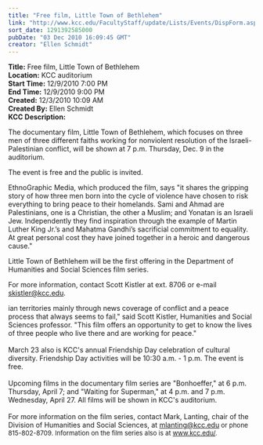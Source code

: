 ```yaml
---
title: "Free film, Little Town of Bethlehem"
link: "http://www.kcc.edu/FacultyStaff/update/Lists/Events/DispForm.aspx?ID=9"
sort_date: 1291392585000
pubDate: "03 Dec 2010 16:09:45 GMT"
creator: "Ellen Schmidt"
---
```


<div><b>Title:</b> Free film, Little Town of Bethlehem</div>
<div><b>Location:</b> KCC auditorium</div>
<div><b>Start Time:</b> 12/9/2010 7:00 PM</div>
<div><b>End Time:</b> 12/9/2010 9:00 PM</div>
<div><b>Created:</b> 12/3/2010 10:09 AM</div>
<div><b>Created By:</b> Ellen Schmidt</div>
<div><b>KCC Description:</b> <div class=ExternalClass8FF2230AB80E46DB9CF7C39F3038D3AF><div><span lang=EN>
<p>The documentary film, Little Town of Bethlehem, which focuses on three men of three different faiths working for nonviolent resolution of the Israeli-Palestinian conflict, will be shown at 7 p.m. Thursday, Dec. 9 in the auditorium. </p>
<p>The event is free and the public is invited.</p>
<p>EthnoGraphic Media, which produced the film, says &quot;it shares the gripping story of how three men born into the cycle of violence have chosen to risk everything to bring peace to their homelands. Sami and Ahmad are Palestinians, one is a Christian, the other a Muslim; and Yonatan is an Israeli Jew. Independently they find inspiration through the example of Martin Luther King Jr.’s and Mahatma Gandhi’s sacrificial commitment to equality. At great personal cost they have joined together in a heroic and dangerous cause.&quot;</p>
<p>Little Town of Bethlehem will be the first offering in the Department of Humanities and Social Sciences film series.</p>
<p>For more information, contact Scott Kistler at ext. 8706 or e-mail <a href="mailto:skistler@kcc.edu">skistler@kcc.edu</a>. </p></span></div></div></div>
ian territories mainly through news coverage of conflict and a peace process that always seems to fail,&quot; said Scott Kistler, Humanities and Social Sciences professor. &quot;This film offers an opportunity to get to know the lives of three people who live there and are working for peace.&quot;</div>
<div><br />March 23 also is KCC's annual Friendship Day celebration of cultural diversity. Friendship Day activities will be 10:30 a.m. - 1 p.m. The event is free.</div>
<div><br />Upcoming films in the documentary film series are &quot;Bonhoeffer,&quot; at 6 p.m. Thursday, April 7; and &quot;Waiting for Superman,&quot; at 4 p.m. and 7 p.m. Wednesday, April 27. All films will be shown in KCC's auditorium.</div>
<div><br />For more information on the film series, contact Mark, Lanting, chair of the Division of Humanities and Social Sciences, at <a href="mailto:mlanting@kcc.edu">mlanting@kcc.edu</a></font><font size="2"> or phone 815-802-8709. Information on the film series also is at </font><font size="2"><a href="/">www.kcc.edu/</a></font><font size="2">.</font></div>
<div><font size="2"></font> </div></div></div>
